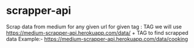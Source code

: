 # scrapper-api
Scrap data from medium for any given url
for given tag : TAG we will use 
https://medium-scrapper-api.herokuapp.com/data/ + TAG to find scrapped data 
Example:- https://medium-scrapper-api.herokuapp.com/data/cooking
